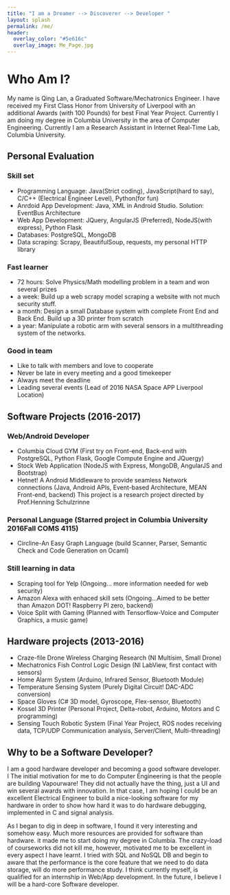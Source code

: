 ```yaml
---
title: "I am a Dreamer --> Discoverer --> Developer "
layout: splash
permalink: /me/
header:
  overlay_color: "#5e616c"
  overlay_image: Me_Page.jpg
---
```


# Who Am I?

My name is Qing Lan, a Graduated Software/Mechatronics Engineer. I have received my First Class Honor from University of Liverpool with an additional Awards (with 100 Pounds) for best Final Year Project. Currently I am doing my degree in Columbia University in the area of Computer Engineering. Currently I am a Research Assistant in Internet Real-Time Lab, Columbia University.

## Personal Evaluation

### Skill set
- Programming Language: Java(Strict coding), JavaScript(hard to say), C/C++ (Electrical Engineer Level), Python(for fun)
- Anrdoid App Development: Java, XML in Android Studio. Solution: EventBus Architecture
- Web App Development: JQuery, AngularJS (Preferred), NodeJS(with express), Python Flask
- Databases: PostgreSQL, MongoDB
- Data scraping: Scrapy, BeautifulSoup, requests, my personal HTTP library

### Fast learner
- 72 hours: Solve Physics/Math modelling problem in a team and won several prizes
- a week: Build up a web scrapy model scraping a website with not much security stuff.
- a month: Design a small Database system with complete Front End and Back End. Build up a 3D printer from scratch
- a year: Manipulate a robotic arm with several sensors in a multithreading system of the networks.

### Good in team
- Like to talk with members and love to cooperate
- Never be late in every meeting and a good timekeeper
- Always meet the deadline
- Leading several events (Lead of 2016 NASA Space APP Liverpool Location)

## Software Projects (2016-2017)

### Web/Android Developer
- Columbia Cloud GYM (First try on Front-end, Back-end with PostgreSQL, Python Flask, Google Compute Engine and JQuergy)
- Stock Web Application (NodeJS with Express, MongoDB, AngularJS and Bootstrap)
- Hetnet! A Android Middleware to provide seamless Network connections (Java, Android APIs, Event-based Architecture, MEAN Front-end, backend) This project is a research project directed by Prof.Henning Schulzrinne

### Personal Language (Starred project in Columbia University 2016Fall COMS 4115)
- Circline-An Easy Graph Language (build Scanner, Parser, Semantic Check and Code Generation on Ocaml)

### Still learning in data
- Scraping tool for Yelp (Ongoing... more information needed for web security)
- Amazon Alexa with enhaced skill sets (Ongoing...Aimed to be better than Amazon DOT! Raspberry PI zero, backend)
- Voice Split with Gaming (Planned with Tensorflow-Voice and Computer Graphics, a music game)

## Hardware projects (2013-2016)
- Craze-file Drone Wireless Charging Research (NI Multisim, Small Drone)
- Mechatronics Fish Control Logic Design (NI LabView, first contact with sensors)
- Home Alarm System (Arduino, Infrared Sensor, Bluetooth Module)
- Temperature Sensing System (Purely Digital Circuit! DAC-ADC conversion)
- Space Gloves (C# 3D model, Gyroscope, Flex-sensor, Bluetooth)
- Kossel 3D Printer (Personal Project, Delta-robot, Arduino, Motors and C programming)
- Sensing Touch Robotic System (Final Year Project, ROS nodes receiving data, TCP/UDP Communication analysis, Server/Client, Multi-threading)

## Why to be a Software Developer?
I am a good hardware developer and becoming a good software developer. I The initial motivation for me to do Computer Engineering is that the people are building Vapourware! They did not actually have the thing, just a UI and win several awards with innovation. In that case, I am hoping I could be an excellent Electrical Engineer to build a nice-looking software for my hardware in order to show how hard it was to do hardware debugging, implemented in C and signal analysis.

As I began to dig in deep in software, I found it very interesting and somehow easy. Much more resources are provided for software than hardware. it made me to start doing my degree in Columbia. The crazy-load of courseworks did not kill me, however, motivated me to be excellent in every aspect I have learnt. I tried with SQL and NoSQL DB and begin to aware that the performance is the core feature that we need to do data storage, will do more performance study. I think currently myself, is qualified for an internship in Web/App development. In the future, I believe I will be a hard-core Software developer.
